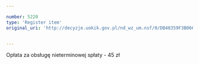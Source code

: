 ```yaml
---

number: 5220
type: 'Register item'
original_uri: 'http://decyzje.uokik.gov.pl/nd_wz_um.nsf/0/DB48359F3B066BC9C1257BCD003E7745?OpenDocument'


---
```


Opłata za obsługę nieterminowej spłaty - 45 zł
